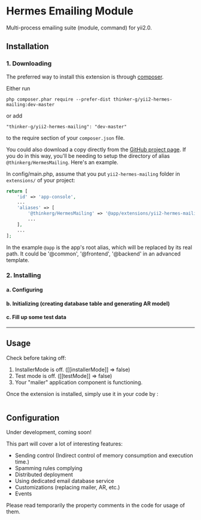 # Hermes Emailing Module

Multi-process emailing suite (module, command) for yii2.0.

## Installation

### 1. Downloading

The preferred way to install this extension is through [composer](http://getcomposer.org/download/).

Either run

```
php composer.phar require --prefer-dist thinker-g/yii2-hermes-mailing:dev-master
```

or add

```
"thinker-g/yii2-hermes-mailing": "dev-master"
```

to the require section of your `composer.json` file.

You could also download a copy directly from the [GitHub project page](http://github.com/thinker-g/yii2-hermes-mailing).
If you do in this way, you'll be needing to setup the directory of alias `@thinkerg/HermesMailing`. Here's an example.

In config/main.php, assume that you put `yii2-hermes-mailing` folder in `extensions/` of your project:

```php
return [
    'id' => 'app-console',
    ...
    'aliases' => [
        '@thinkerg/HermesMailing' => '@app/extensions/yii2-hermes-mailing',
        ...
    ],
    ...
];
```

In the example `@app` is the app's root alias, which will be replaced by its real path. It could be '@common', '@frontend', '@backend' in an advanced template.

### 2. Installing

#### a. Configuring

#### b. Initializing (creating database table and generating AR model)

#### c. Fill up some test data


-----


## Usage
Check before taking off:

1. InstallerMode is off. ([[installerMode]] => false)
2. Test mode is off. ([[testMode]] => false)
2. Your "mailer" application component is functioning.


Once the extension is installed, simply use it in your code by  :

```php

```

## Configuration

Under development, coming soon!

This part will cover a lot of interesting features:

 - Sending control (Indirect control of memory consumption and execution time.)
 - Spamming rules complying
 - Distributed deployment
 - Using dedicated email database service
 - Customizations (replacing mailer, AR, etc.)
 - Events

Please read temporarily the property comments in the code for usage of them.